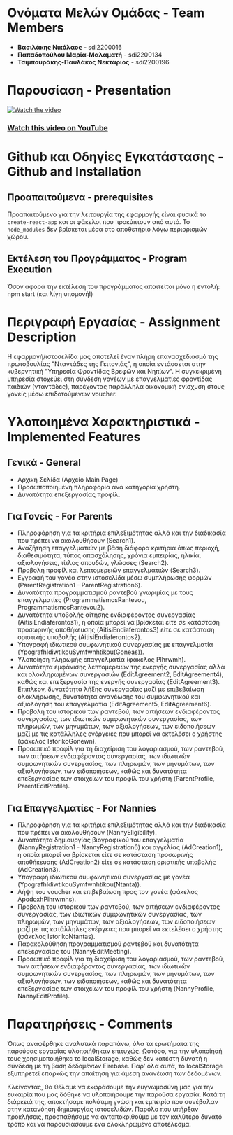 # Ονόματα Μελών Ομάδας - Team Members
- **Βασιλάκης Νικόλαος** - sdi2200016
- **Παπαδοπούλου Μαρία-Μαλαματή** - sdi2200134
- **Τσιμπουράκης-Παυλάκος Νεκτάριος** - sdi2200196

# Παρουσίαση - Presentation

[![Watch the video](https://img.youtube.com/vi/wnBboW3WAAI/maxresdefault.jpg)](https://youtu.be/wnBboW3WAAI)

### [Watch this video on YouTube](https://youtu.be/wnBboW3WAAI)

# Github και Οδηγίες Εγκατάστασης - Github and Installation

## Προαπαιτούμενα - prerequisites
Προαπαιτούμενο για την λειτουργία της εφαρμογής είναι φυσικά το `create-react-app` και οι φάκελοι που προκύπτουν από αυτό. Το `node_modules` δεν βρίσκεται μέσα στο αποθετήριο λόγω περιορισμών χώρου.

## Εκτέλεση του Προγράμματος - Program Execution
Όσον αφορά την εκτέλεση του προγράμματος απαιτείται μόνο η εντολή: npm start (και λίγη υπομονή!)

# Περιγραφή Εργασίας - Assignment Description
Η εφαρμογή/ιστοσελίδα μας αποτελεί έναν πλήρη επανασχεδιασμό της πρωτοβουλίας "Νταντάδες της Γειτονιάς", η οποία εντάσσεται στην κυβερνητική "Υπηρεσία Φροντίδας Βρεφών και Νηπίων". Η συγκεκριμένη υπηρεσία στοχεύει στη σύνδεση γονέων με επαγγελματίες φροντίδας παιδιών (νταντάδες), παρέχοντας παράλληλα οικονομική ενίσχυση στους γονείς μέσω επιδοτούμενων voucher.

# Υλοποιημένα Χαρακτηριστικά - Implemented Features

## Γενικά - General
- Αρχική Σελίδα (Αρχείο Main Page)
- Προσωποποιημένη πληροφορία ανά κατηγορία χρήστη.
- Δυνατότητα επεξεργασίας προφίλ.

## Για Γονείς - For Parents
- Πληροφόρηση για τα κριτήρια επιλεξιμότητας αλλά και την διαδικασία που πρέπει να ακολουθήσουν (Search1).
- Αναζήτηση επαγγελματιών με βάση διάφορα κριτήρια όπως περιοχή, διαθεσιμότητα, τύπος απασχόλησης, χρόνια εμπειρίας, ηλικία, αξιολογήσεις, τίτλος σπουδών, γλώσσες (Search2).
- Προβολή προφίλ και λεπτομερειών επαγγελματιών (Search3).
- Εγγραφή του γονέα στην ιστοσελίδα μέσω συμπλήρωσης φορμών (ParentRegistration1 - ParentRegistration6).
- Δυνατότητα προγραμματισμού ραντεβού γνωριμίας με τους επαγγελματίες (ProgrammatismosRantevou, ProgrammatismosRantevou2).
- Δυνατότητα υποβολής αίτησης ενδιαφέροντος συνεργασίας (AitisiEndiaferontos1), η οποία μπορεί να βρίσκεται είτε σε κατάσταση προσωρινής αποθήκευσης (AitisiEndiaferontos3) είτε σε κατάσταση οριστικής υποβολής (AitisiEndiaferontos2).
- Υπογραφή ιδιωτικού συμφωνητικού συνεργασίας με επαγγελματία (YpografhIdiwtikouSymfwnhtikou(Goneas)).
- Υλοποίηση πληρωμής επαγγελματία (φάκελος Plhrwmh).
- Δυνατότητα εμφάνισης λεπτομερειών της ενεργής συνεργασίας αλλά και ολοκληρωμένων συνεργασιών (EditAgreement2, EditAgreement4), καθώς και επεξεργασία της ενεργής συνεργασίας (EditAgreement3). Επιπλέον, δυνατότητα λήξης συνεργασίας μαζί με επιβεβαίωση ολοκλήρωσης, δυνατότητα ανανέωσης του συμφωνητικού και αξιολόγηση του επαγγελματία (EditAgreement5, EditAgreement6).
- Προβολή του ιστορικού των ραντεβού, των αιτήσεων ενδιαφέροντος συνεργασίας, των ιδιωτικών συμφωνητικών συνεργασίας, των πληρωμών, των μηνυμάτων, των αξιολογήσεων, των ειδοποιήσεων μαζί με τις κατάλληλες ενέργειες που μπορεί να εκτελέσει ο χρήστης (φάκελος IstorikoGonewn).
- Προσωπικό προφίλ για τη διαχείριση του λογαριασμού, των ραντεβού, των αιτήσεων ενδιαφέροντος συνεργασίας, των ιδιωτικών συμφωνητικών συνεργασίας, των πληρωμών, των μηνυμάτων, των αξιολογήσεων, των ειδοποιήσεων, καθώς και δυνατότητα επεξεργασίας των στοιχείων του προφίλ του χρήστη (ParentProfile, ParentEditProfile).

## Για Επαγγελματίες - For Nannies
- Πληροφόρηση για τα κριτήρια επιλεξιμότητας αλλά και την διαδικασία που πρέπει να ακολουθήσουν (NannyEligibility).
- Δυνατότητα δημιουργίας βιογραφικού του επαγγελματία (NannyRegistration1 - NannyRegistration6) και αγγελίας (AdCreation1), η οποία μπορεί να βρίσκεται είτε σε κατάσταση προσωρινής αποθήκευσης (AdCreation2) είτε σε κατάσταση οριστικής υποβολής (AdCreation3).
- Υπογραφή ιδιωτικού συμφωνητικού συνεργασίας με γονέα (YpografhIdiwtikouSymfwnhtikou(Ntanta)).
- Λήψη του voucher και επιβεβαίωση προς τον γονέα (φάκελος ApodoxhPlhrwmhs).
- Προβολή του ιστορικού των ραντεβού, των αιτήσεων ενδιαφέροντος συνεργασίας, των ιδιωτικών συμφωνητικών συνεργασίας, των πληρωμών, των μηνυμάτων, των αξιολογήσεων, των ειδοποιήσεων μαζί με τις κατάλληλες ενέργειες που μπορεί να εκτελέσει ο χρήστης (φάκελος IstorikoNtantas).
- Παρακολούθηση προγραμματισμού ραντεβού και δυνατότητα επεξεργασίας του (NannyEditMeeting).
- Προσωπικό προφίλ για τη διαχείριση του λογαριασμού, των ραντεβού, των αιτήσεων ενδιαφέροντος συνεργασίας, των ιδιωτικών συμφωνητικών συνεργασίας, των πληρωμών, των μηνυμάτων, των αξιολογήσεων, των ειδοποιήσεων, καθώς και δυνατότητα επεξεργασίας των στοιχείων του προφίλ του χρήστη (NannyProfile, NannyEditProfile).

# Παρατηρήσεις - Comments
Όπως αναφέρθηκε αναλυτικά παραπάνω, όλα τα ερωτήματα της παρούσας εργασίας υλοποιήθηκαν επιτυχώς. Ωστόσο, για
την υλοποίησή τους χρησιμοποιήθηκε το localStorage, καθώς δεν κατέστη δυνατή η σύνδεση με τη βάση δεδομένων
Firebase. Παρ' όλα αυτά, το localStorage εξυπηρετεί επαρκώς την απαίτηση για άμεση ανανέωση των δεδομένων.

Κλείνοντας, θα θέλαμε να εκφράσουμε την ευγνωμοσύνη μας για την ευκαιρία που μας δόθηκε να υλοποιήσουμε την
παρούσα εργασία. Κατά τη διάρκειά της, αποκτήσαμε πολύτιμη γνώση και εμπειρία που συνέβαλαν στην κατανόηση
δημιουργίας ιστοσελιδών. Παρόλο που υπήρξαν προκλήσεις, προσπαθήσαμε να ανταποκριθούμε με τον καλύτερο δυνατό
τρόπο και να παρουσιάσουμε ένα ολοκληρωμένο αποτέλεσμα.
